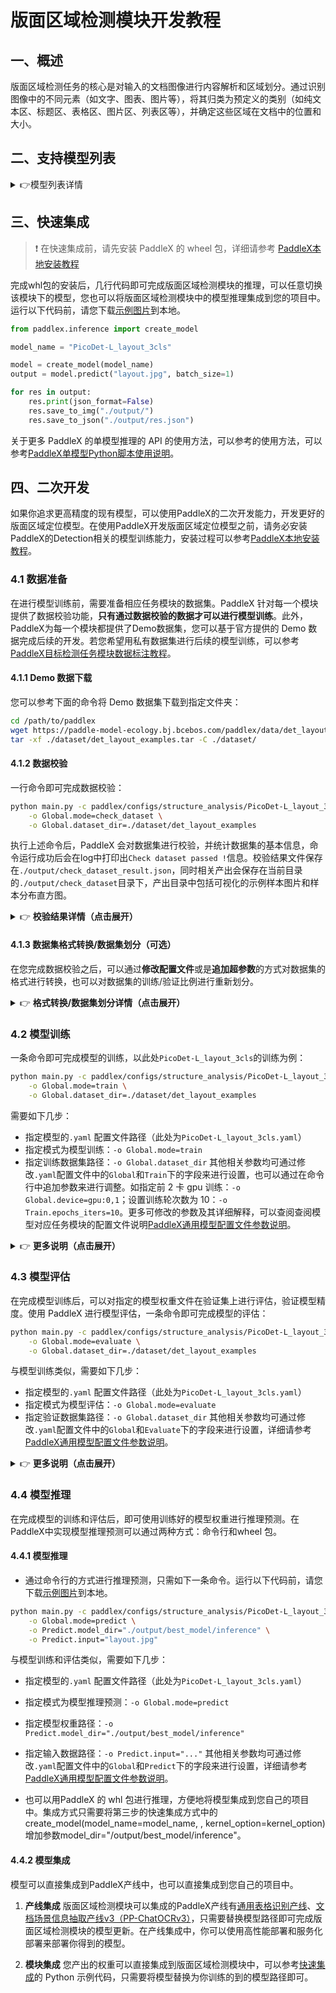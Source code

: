 # 版面区域检测模块开发教程

## 一、概述
版面区域检测任务的核心是对输入的文档图像进行内容解析和区域划分。通过识别图像中的不同元素（如文字、图表、图片等），将其归类为预定义的类别（如纯文本区、标题区、表格区、图片区、列表区等），并确定这些区域在文档中的位置和大小。

## 二、支持模型列表

<details>
   <summary> 👉模型列表详情</summary>

|模型|mAP(0.5)（%）|GPU推理耗时（ms）|CPU推理耗时 (ms)|模型存储大小（M)|介绍|
|-|-|-|-|-|-|
|PicoDet-L_layout_3cls|89.3|15.7|159.8|22.6|基于PicoDet-L的高效率版面区域定位模型，包含3个类别：表格，图像和印章|
|PicoDet_layout_1x|86.8|13.0|91.3|7.4|基于PicoDet-1x的高效率版面区域定位模型，包含文字、标题、表格、图片、列表|
|RT-DETR-H_layout_17cls|92.6|115.1|3827.2|470.2|基于RT-DETR-H的的高精度版面区域定位模型，包含17个版面常见类别。|
|RT-DETR-H_layout_3cls|95.9|114.6|3832.6|470.1|基于RT-DETR-H的的高精度版面区域定位模型，包含3个类别：表格，图像和印章|

**注：以上精度指标的评估集是 PaddleOCR 自建的版面区域分析数据集，包含 1w 张图片。GPU 推理耗时基于 NVIDIA Tesla T4 机器，精度类型为 FP32， CPU 推理速度基于 Intel(R) Xeon(R) Gold 5117 CPU @ 2.00GHz，线程数为 8，精度类型为 FP32。**
</details>

## 三、快速集成
> ❗ 在快速集成前，请先安装 PaddleX 的 wheel 包，详细请参考 [PaddleX本地安装教程](../../../installation/installation.md)

完成whl包的安装后，几行代码即可完成版面区域检测模块的推理，可以任意切换该模块下的模型，您也可以将版面区域检测模块中的模型推理集成到您的项目中。运行以下代码前，请您下载[示例图片](https://paddle-model-ecology.bj.bcebos.com/paddlex/imgs/demo_image/layout.jpg)到本地。

```python
from paddlex.inference import create_model 

model_name = "PicoDet-L_layout_3cls"

model = create_model(model_name)
output = model.predict("layout.jpg", batch_size=1)

for res in output:
    res.print(json_format=False)
    res.save_to_img("./output/")
    res.save_to_json("./output/res.json")

```

关于更多 PaddleX 的单模型推理的 API 的使用方法，可以参考的使用方法，可以参考[PaddleX单模型Python脚本使用说明](../../instructions/model_python_API.md)。


## 四、二次开发
如果你追求更高精度的现有模型，可以使用PaddleX的二次开发能力，开发更好的版面区域定位模型。在使用PaddleX开发版面区域定位模型之前，请务必安装PaddleX的Detection相关的模型训练能力，安装过程可以参考[PaddleX本地安装教程](../../../installation/installation.md)。

### 4.1 数据准备
在进行模型训练前，需要准备相应任务模块的数据集。PaddleX 针对每一个模块提供了数据校验功能，**只有通过数据校验的数据才可以进行模型训练**。此外，PaddleX为每一个模块都提供了Demo数据集，您可以基于官方提供的 Demo 数据完成后续的开发。若您希望用私有数据集进行后续的模型训练，可以参考[PaddleX目标检测任务模块数据标注教程](../../../data_annotations/cv_modules/object_detection.md)。

#### 4.1.1 Demo 数据下载
您可以参考下面的命令将 Demo 数据集下载到指定文件夹：

```bash
cd /path/to/paddlex
wget https://paddle-model-ecology.bj.bcebos.com/paddlex/data/det_layout_examples.tar -P ./dataset
tar -xf ./dataset/det_layout_examples.tar -C ./dataset/
```
#### 4.1.2 数据校验
一行命令即可完成数据校验：

```bash
python main.py -c paddlex/configs/structure_analysis/PicoDet-L_layout_3cls.yaml \
    -o Global.mode=check_dataset \
    -o Global.dataset_dir=./dataset/det_layout_examples
```
执行上述命令后，PaddleX 会对数据集进行校验，并统计数据集的基本信息，命令运行成功后会在log中打印出`Check dataset passed !`信息。校验结果文件保存在`./output/check_dataset_result.json`，同时相关产出会保存在当前目录的`./output/check_dataset`目录下，产出目录中包括可视化的示例样本图片和样本分布直方图。

<details>
  <summary>👉 <b>校验结果详情（点击展开）</b></summary>


校验结果文件具体内容为：

```bash
{
  "done_flag": true,
  "check_pass": true,
  "attributes": {
    "num_classes": 11,
    "train_samples": 90,
    "train_sample_paths": [
      "check_dataset/demo_img/JPEGImages/train_0077.jpg",
      "check_dataset/demo_img/JPEGImages/train_0028.jpg",
      "check_dataset/demo_img/JPEGImages/train_0012.jpg"
    ],
    "val_samples": 20,
    "val_sample_paths": [
      "check_dataset/demo_img/JPEGImages/val_0007.jpg",
      "check_dataset/demo_img/JPEGImages/val_0019.jpg",
      "check_dataset/demo_img/JPEGImages/val_0010.jpg"
    ]
  },
  "analysis": {
    "histogram": "check_dataset/histogram.png"
  },
  "dataset_path": "./dataset/example_data/det_layout_examples",
  "show_type": "image",
  "dataset_type": "COCODetDataset"
}
```
上述校验结果中，`check_pass` 为 `True` 表示数据集格式符合要求，其他部分指标的说明如下：

* `attributes.num_classes`：该数据集类别数为11；
* `attributes.train_samples`：该数据集训练集样本数量为90；
* `attributes.val_samples`：该数据集验证集样本数量为 20；
* `attributes.train_sample_paths`：该数据集训练集样本可视化图片相对路径列表；
* `attributes.val_sample_paths`：该数据集验证集样本可视化图片相对路径列表；


数据集校验还对数据集中所有类别的样本数量分布情况进行了分析，并绘制了分布直方图（histogram.png）： 

![](https://raw.githubusercontent.com/cuicheng01/PaddleX_doc_images/main/images/modules/layout_dec/01.png)
</details>

#### 4.1.3 数据集格式转换/数据集划分（可选）
在您完成数据校验之后，可以通过**修改配置文件**或是**追加超参数**的方式对数据集的格式进行转换，也可以对数据集的训练/验证比例进行重新划分。

<details>
  <summary>👉 <b>格式转换/数据集划分详情（点击展开）</b></summary>


**（1）数据集格式转换**

人脸检测不支持数据格式转换。

**（2）数据集划分**

数据集划分的参数可以通过修改配置文件中 `CheckDataset` 下的字段进行设置，配置文件中部分参数的示例说明如下：

* `CheckDataset`:
  * `split`:
    * `enable`: 是否进行重新划分数据集，为 `True` 时进行数据集格式转换，默认为 `False`；
    * `train_percent`: 如果重新划分数据集，则需要设置训练集的百分比，类型为0-100之间的任意整数，需要保证与 `val_percent` 的值之和为100；


例如，您想重新划分数据集为 训练集占比90%、验证集占比10%，则需将配置文件修改为：

```bash
......
CheckDataset:
  ......
  split:
    enable: True
    train_percent: 90
    val_percent: 10
  ......
```
随后执行命令：

```bash
python main.py -c paddlex/configs/structure_analysis/PicoDet-L_layout_3cls.yaml \
    -o Global.mode=check_dataset \
    -o Global.dataset_dir=./dataset/det_layout_examples
```
数据划分执行之后，原有标注文件会被在原路径下重命名为 `xxx.bak`。

以上参数同样支持通过追加命令行参数的方式进行设置：

```
python main.py -c paddlex/configs/structure_analysis/PicoDet-L_layout_3cls.yaml  \
    -o Global.mode=check_dataset \
    -o Global.dataset_dir=./dataset/det_layout_examples \
    -o CheckDataset.split.enable=True \
    -o CheckDataset.split.train_percent=90 \
    -o CheckDataset.split.val_percent=10
```
</details>

### 4.2 模型训练
一条命令即可完成模型的训练，以此处`PicoDet-L_layout_3cls`的训练为例：

```bash
python main.py -c paddlex/configs/structure_analysis/PicoDet-L_layout_3cls.yaml \
    -o Global.mode=train \
    -o Global.dataset_dir=./dataset/det_layout_examples
```
需要如下几步：

* 指定模型的`.yaml` 配置文件路径（此处为`PicoDet-L_layout_3cls.yaml`）
* 指定模式为模型训练：`-o Global.mode=train`
* 指定训练数据集路径：`-o Global.dataset_dir`
其他相关参数均可通过修改`.yaml`配置文件中的`Global`和`Train`下的字段来进行设置，也可以通过在命令行中追加参数来进行调整。如指定前 2 卡 gpu 训练：`-o Global.device=gpu:0,1`；设置训练轮次数为 10：`-o Train.epochs_iters=10`。更多可修改的参数及其详细解释，可以查阅查阅模型对应任务模块的配置文件说明[PaddleX通用模型配置文件参数说明](../../instructions/config_parameters_common.md)。

<details>
  <summary>👉 <b>更多说明（点击展开）</b></summary>



* 模型训练过程中，PaddleX 会自动保存模型权重文件，默认为`output`，如需指定保存路径，可通过配置文件中 `-o Global.output` 字段进行设置。
* PaddleX 对您屏蔽了动态图权重和静态图权重的概念。在模型训练的过程中，会同时产出动态图和静态图的权重，在模型推理时，默认选择静态图权重推理。
* 训练其他模型时，需要的指定相应的配置文件，模型和配置的文件的对应关系，可以查阅[PaddleX模型列表（CPU/GPU）](../../../support_list/models_list.md)。
在完成模型训练后，所有产出保存在指定的输出目录（默认为`./output/`）下，通常有以下产出：

* `train_result.json`：训练结果记录文件，记录了训练任务是否正常完成，以及产出的权重指标、相关文件路径等；
* `train.log`：训练日志文件，记录了训练过程中的模型指标变化、loss 变化等；
* `config.yaml`：训练配置文件，记录了本次训练的超参数的配置；
* `.pdparams`、`.pdema`、`.pdopt.pdstate`、`.pdiparams`、`.pdmodel`：模型权重相关文件，包括网络参数、优化器、EMA、静态图网络参数、静态图网络结构等；
</details>

### **4.3 模型评估**
在完成模型训练后，可以对指定的模型权重文件在验证集上进行评估，验证模型精度。使用 PaddleX 进行模型评估，一条命令即可完成模型的评估：

```bash
python main.py -c paddlex/configs/structure_analysis/PicoDet-L_layout_3cls.yaml \
    -o Global.mode=evaluate \
    -o Global.dataset_dir=./dataset/det_layout_examples
```
与模型训练类似，需要如下几步：

* 指定模型的`.yaml` 配置文件路径（此处为`PicoDet-L_layout_3cls.yaml`）
* 指定模式为模型评估：`-o Global.mode=evaluate`
* 指定验证数据集路径：`-o Global.dataset_dir`
其他相关参数均可通过修改`.yaml`配置文件中的`Global`和`Evaluate`下的字段来进行设置，详细请参考[PaddleX通用模型配置文件参数说明](../../instructions/config_parameters_common.md)。

<details>
  <summary>👉 <b>更多说明（点击展开）</b></summary>


在模型评估时，需要指定模型权重文件路径，每个配置文件中都内置了默认的权重保存路径，如需要改变，只需要通过追加命令行参数的形式进行设置即可，如`-o Evaluate.weight_path=``./output/best_model/best_model/model.pdparams`。

在完成模型评估后，会产出`evaluate_result.json，其记录了`评估的结果，具体来说，记录了评估任务是否正常完成，以及模型的评估指标，包含 AP；

</details>

### **4.4 模型推理**
在完成模型的训练和评估后，即可使用训练好的模型权重进行推理预测。在PaddleX中实现模型推理预测可以通过两种方式：命令行和wheel 包。

#### 4.4.1 模型推理
* 通过命令行的方式进行推理预测，只需如下一条命令。运行以下代码前，请您下载[示例图片](https://paddle-model-ecology.bj.bcebos.com/paddlex/imgs/demo_image/layout.jpg)到本地。
```bash
python main.py -c paddlex/configs/structure_analysis/PicoDet-L_layout_3cls.yaml \
    -o Global.mode=predict \
    -o Predict.model_dir="./output/best_model/inference" \
    -o Predict.input="layout.jpg"
```
与模型训练和评估类似，需要如下几步：

* 指定模型的`.yaml` 配置文件路径（此处为`PicoDet-L_layout_3cls.yaml`）
* 指定模式为模型推理预测：`-o Global.mode=predict`
* 指定模型权重路径：`-o Predict.model_dir="./output/best_model/inference"`
* 指定输入数据路径：`-o Predict.input="..."`
其他相关参数均可通过修改`.yaml`配置文件中的`Global`和`Predict`下的字段来进行设置，详细请参考[PaddleX通用模型配置文件参数说明](../../instructions/config_parameters_common.md)。

* 也可以用PaddleX 的 whl 包进行推理，方便地将模型集成到您自己的项目中。集成方式只需要将第三步的快速集成方式中的create_model(model_name=model_name, , kernel_option=kernel_option)增加参数model_dir="/output/best_model/inference"。
#### 4.4.2 模型集成
模型可以直接集成到PaddleX产线中，也可以直接集成到您自己的项目中。

1. **产线集成**
版面区域检测模块可以集成的PaddleX产线有[通用表格识别产线](../../../pipeline_usage/tutorials/ocr_pipelies/table_recognition.md)、[文档场景信息抽取产线v3（PP-ChatOCRv3）](../../..//pipeline_usage/tutorials/information_extration_pipelines/document_scene_information_extraction.md)，只需要替换模型路径即可完成版面区域检测模块的模型更新。在产线集成中，你可以使用高性能部署和服务化部署来部署你得到的模型。

1. **模块集成**
您产出的权重可以直接集成到版面区域检测模块中，可以参考[快速集成](#三快速集成)的 Python 示例代码，只需要将模型替换为你训练的到的模型路径即可。
